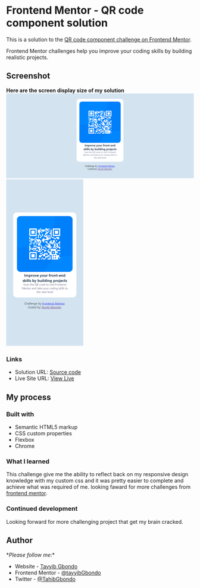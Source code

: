 # Frontend Mentor - QR code component solution

This is a solution to the [QR code component challenge on Frontend Mentor](https://qrcode-tayyib.netlify.app/).

Frontend Mentor challenges help you improve your coding skills by building realistic projects.

## Screenshot

**Here are the screen display size of my solution**
![](./screenshot/decktop.png)
![](./screenshot/mobile.png)

### Links

- Solution URL: [Source code](https://github.com/tayyibGbondo/QR-Code-Component)
- Live Site URL: [View Live](https://qrcode-tayyib.netlify.app/)

## My process

### Built with

- Semantic HTML5 markup
- CSS custom properties
- Flexbox
- Chrome

### What I learned

This challenge give me the ability to reflect back on my responsive design knowledge with my custom css and it was pretty easier to complete and achieve what was required of me.
looking faward for more challenges from [frontend mentor](https://www.frontendmentor.io?ref=challenge).

### Continued development

Looking forward for more challenging project that get my brain cracked.

## Author

\*_Please follow me_:\*

- Website - [Tayyib Gbondo](https://github.com/tayyibGbondo)
- Frontend Mentor - [@tayyibGbondo](https://www.frontendmentor.io/profile/tayyibGbondo)
- Twitter - [@TahibGbondo](https://www.twitter.com/TahibGbondo)
